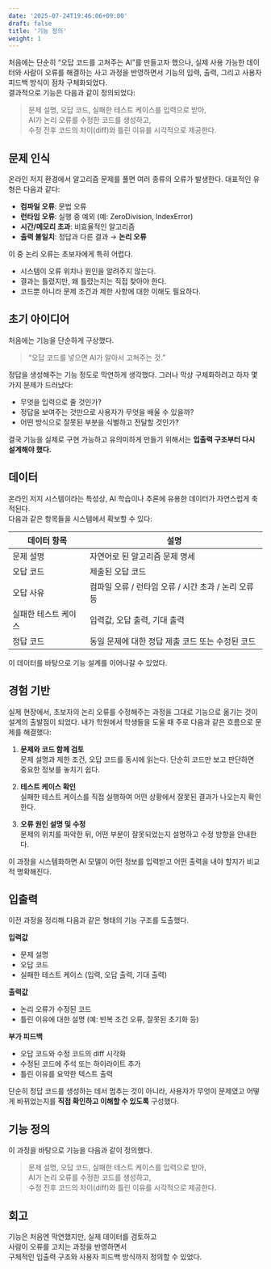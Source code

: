 ```yaml
---
date: '2025-07-24T19:46:06+09:00'
draft: false
title: '기능 정의'
weight: 1
---
```


처음에는 단순히 “오답 코드를 고쳐주는 AI”를 만들고자 했으나, 실제 사용 가능한 데이터와 사람이 오류를 해결하는 사고 과정을 반영하면서 기능의 입력, 출력, 그리고 사용자 피드백 방식이 점차 구체화되었다.  
결과적으로 기능은 다음과 같이 정의되었다:

> 문제 설명, 오답 코드, 실패한 테스트 케이스를 입력으로 받아,  
> AI가 논리 오류를 수정한 코드를 생성하고,  
> 수정 전후 코드의 차이(diff)와 틀린 이유를 시각적으로 제공한다.


## 문제 인식

온라인 저지 환경에서 알고리즘 문제를 풀면 여러 종류의 오류가 발생한다. 대표적인 유형은 다음과 같다:

* **컴파일 오류**: 문법 오류
* **런타임 오류**: 실행 중 예외 (예: ZeroDivision, IndexError)
* **시간/메모리 초과**: 비효율적인 알고리즘
* **출력 불일치**: 정답과 다른 결과 → **논리 오류**

이 중 논리 오류는 초보자에게 특히 어렵다.  
* 시스템이 오류 위치나 원인을 알려주지 않는다.
* 결과는 틀렸지만, 왜 틀렸는지는 직접 찾아야 한다.
* 코드뿐 아니라 문제 조건과 제한 사항에 대한 이해도 필요하다.


## 초기 아이디어

처음에는 기능을 단순하게 구상했다.

> “오답 코드를 넣으면 AI가 알아서 고쳐주는 것.”

정답을 생성해주는 기능 정도로 막연하게 생각했다.
그러나 막상 구체화하려고 하자 몇 가지 문제가 드러났다:

* 무엇을 입력으로 줄 것인가?
* 정답을 보여주는 것만으로 사용자가 무엇을 배울 수 있을까?
* 어떤 방식으로 잘못된 부분을 식별하고 전달할 것인가?

결국 기능을 실제로 구현 가능하고 유의미하게 만들기 위해서는 **입출력 구조부터 다시 설계해야 했다.**


## 데이터

온라인 저지 시스템이라는 특성상, AI 학습이나 추론에 유용한 데이터가 자연스럽게 축적된다.  
다음과 같은 항목들을 시스템에서 확보할 수 있다:

| 데이터 항목      | 설명                                |
| ----------- | --------------------------------- |
| 문제 설명       | 자연어로 된 알고리즘 문제 명세                 |
| 오답 코드       | 제출된 오답 코드                         |
| 오답 사유       | 컴파일 오류 / 런타임 오류 / 시간 초과 / 논리 오류 등 |
| 실패한 테스트 케이스 | 입력값, 오답 출력, 기대 출력                 |
| 정답 코드       | 동일 문제에 대한 정답 제출 코드 또는 수정된 코드      |

이 데이터를 바탕으로 기능 설계를 이어나갈 수 있었다.


## 경험 기반

실제 현장에서, 초보자의 논리 오류를 수정해주는 과정을 그대로 기능으로 옮기는 것이 설계의 출발점이 되었다.
내가 학원에서 학생들을 도울 때 주로 다음과 같은 흐름으로 문제를 해결했다:

1. **문제와 코드 함께 검토**  
   문제 설명과 제한 조건, 오답 코드를 동시에 읽는다.
   단순히 코드만 보고 판단하면 중요한 정보를 놓치기 쉽다.

2. **테스트 케이스 확인**  
   실패한 테스트 케이스를 직접 실행하여 어떤 상황에서 잘못된 결과가 나오는지 확인한다.

3. **오류 원인 설명 및 수정**  
   문제의 위치를 파악한 뒤, 어떤 부분이 잘못되었는지 설명하고 수정 방향을 안내한다.

이 과정을 시스템화하면 AI 모델이 어떤 정보를 입력받고 어떤 출력을 내야 할지가 비교적 명확해진다.


## 입출력

이전 과정을 정리해 다음과 같은 형태의 기능 구조를 도출했다.

**입력값**

* 문제 설명
* 오답 코드
* 실패한 테스트 케이스 (입력, 오답 출력, 기대 출력)

**출력값**

* 논리 오류가 수정된 코드
* 틀린 이유에 대한 설명 (예: 반복 조건 오류, 잘못된 초기화 등)

**부가 피드백**

* 오답 코드와 수정 코드의 diff 시각화
* 수정된 코드에 주석 또는 하이라이트 추가
* 틀린 이유를 요약한 텍스트 출력

단순히 정답 코드를 생성하는 데서 멈추는 것이 아니라, 사용자가 무엇이 문제였고 어떻게 바뀌었는지를 **직접 확인하고 이해할 수 있도록** 구성했다.


## 기능 정의

이 과정을 바탕으로 기능을 다음과 같이 정의했다.

> 문제 설명, 오답 코드, 실패한 테스트 케이스를 입력으로 받아,  
> AI가 논리 오류를 수정한 코드를 생성하고,  
> 수정 전후 코드의 차이(diff)와 틀린 이유를 시각적으로 제공한다.


## 회고

기능은 처음엔 막연했지만, 실제 데이터를 검토하고  
사람이 오류를 고치는 과정을 반영하면서  
구체적인 입출력 구조와 사용자 피드백 방식까지 정의할 수 있었다.  
